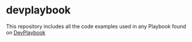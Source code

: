 # devplaybook
This repository includes all the code examples used in any Playbook found on [DevPlaybook](http://www.devplaybook.com)
